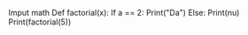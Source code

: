 Imput math
Def factorial(x):
    If a == 2:
    Print("Da")
  Else:
    Print(nu)
Print(factorial(5))
